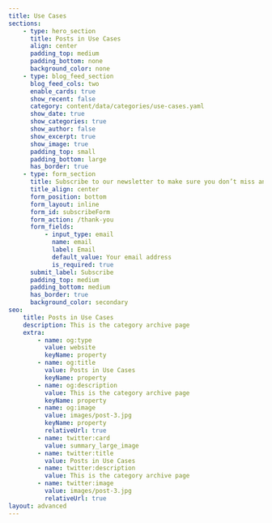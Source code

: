 ```yaml
---
title: Use Cases
sections:
    - type: hero_section
      title: Posts in Use Cases
      align: center
      padding_top: medium
      padding_bottom: none
      background_color: none
    - type: blog_feed_section
      blog_feed_cols: two
      enable_cards: true
      show_recent: false
      category: content/data/categories/use-cases.yaml
      show_date: true
      show_categories: true
      show_author: false
      show_excerpt: true
      show_image: true
      padding_top: small
      padding_bottom: large
      has_border: true
    - type: form_section
      title: Subscribe to our newsletter to make sure you don’t miss anything
      title_align: center
      form_position: bottom
      form_layout: inline
      form_id: subscribeForm
      form_action: /thank-you
      form_fields:
          - input_type: email
            name: email
            label: Email
            default_value: Your email address
            is_required: true
      submit_label: Subscribe
      padding_top: medium
      padding_bottom: medium
      has_border: true
      background_color: secondary
seo:
    title: Posts in Use Cases
    description: This is the category archive page
    extra:
        - name: og:type
          value: website
          keyName: property
        - name: og:title
          value: Posts in Use Cases
          keyName: property
        - name: og:description
          value: This is the category archive page
          keyName: property
        - name: og:image
          value: images/post-3.jpg
          keyName: property
          relativeUrl: true
        - name: twitter:card
          value: summary_large_image
        - name: twitter:title
          value: Posts in Use Cases
        - name: twitter:description
          value: This is the category archive page
        - name: twitter:image
          value: images/post-3.jpg
          relativeUrl: true
layout: advanced
---
```


